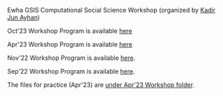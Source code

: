 Ewha GSIS Computational Social Science Workshop (organized by [Kadir Jun Ayhan](https://kjayhan.github.io))

Oct'23 Workshop Program is available [here](https://docs.google.com/document/d/10lzCTamk1Ki4LZChdH2QFnw9pEP5ArK3XdyfktnrTTs/edit?usp=sharing)

Apr'23 Workshop Program is available [here](https://docs.google.com/document/d/1O4snmc-jRLUzCuaeT6ppW3gzTezHcgLU7QKa5mvqazc/edit?usp=sharing)

Nov'22 Workshop Program is available [here](https://docs.google.com/document/d/1pX-B_qKDJzx1DgzKeMCrBFuwY7pUyAcMpLvfOaYdFZU/edit?usp=sharing).

Sep'22 Workshop Program is available [here](https://docs.google.com/document/d/1tnFk9DVPVHHAqN4DlObV2vZ5b8D2-n4PjI5R8xSDc0w/edit?usp=sharing).

The files for practice (Apr'23) are [under Apr'23 Workshop folder](https://github.com/kjayhan/Ewha_CSS_Workshop/tree/main/Apr'23%20Workshop).
